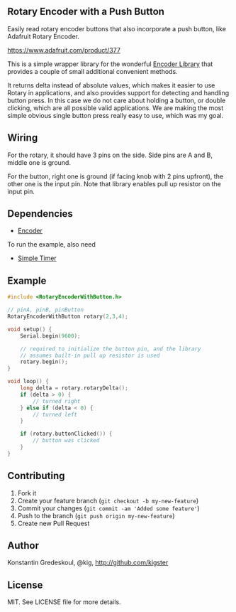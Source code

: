 ## Rotary Encoder with a Push Button

Easily read rotary encoder buttons that also incorporate a push button, like Adafruit Rotary Encoder.

https://www.adafruit.com/product/377

This is a simple wrapper library for the wonderful [Encoder Library](http://www.pjrc.com/teensy/td_libs_Encoder.html) that
provides a couple of small additional convenient methods.

It returns delta instead of absolute values, which makes it easier to use Rotary in applications, and also provides
support for detecting and handling button press.  In this case we do not care about holding a button, or double
clicking, which are all possible valid applications.  We are making the most simple obvious single button press
really easy to use, which was my goal.

## Wiring

For the rotary, it should have 3 pins on the side.  Side pins are A and B, middle one is ground.

For the button, right one is ground (if facing knob with 2 pins upfront), the other one is the input pin. Note that library
enables pull up resistor on the input pin.

## Dependencies

 * [Encoder](http://www.pjrc.com/teensy/td_libs_Encoder.html)

To run the example, also need

 * [Simple Timer](https://github.com/infomaniac50/SimpleTimer)


## Example

```c++
#include <RotaryEncoderWithButton.h>

// pinA, pinB, pinButton
RotaryEncoderWithButton rotary(2,3,4);

void setup() {
	Serial.begin(9600);

	// required to initialize the button pin, and the library
	// assumes built-in pull up resistor is used
	rotary.begin();
}

void loop() {
    long delta = rotary.rotaryDelta();
    if (delta > 0) {
        // turned right
    } else if (delta < 0) {
        // turned left
    }

    if (rotary.buttonClicked()) {
        // button was clicked
    }
}

```

## Contributing

1. Fork it
2. Create your feature branch (`git checkout -b my-new-feature`)
3. Commit your changes (`git commit -am 'Added some feature'`)
4. Push to the branch (`git push origin my-new-feature`)
5. Create new Pull Request

## Author

Konstantin Gredeskoul, @kig, http://github.com/kigster

## License

MIT.  See LICENSE file for more details.

